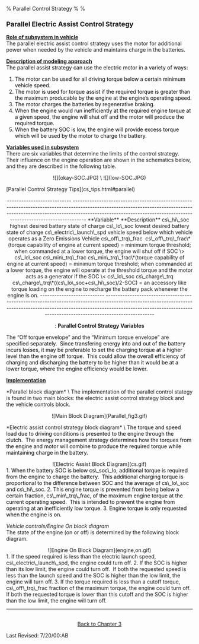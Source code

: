 % Parallel Control Strategy
% 
% 

### **<font size="+1">Parallel Electric Assist Control Strategy</font>**

**<u>Role of subsystem in vehicle</u>** \
The parallel electric assist control strategy uses the motor for
additional power when needed by the vehicle and maintains charge in the
batteries.

**<u>Description of modeling approach</u>** \
<font color="#000000">The parallel assist strategy can use the electric
motor in a variety of ways:</font>

1.  <font color="#000000">The motor can be used for all driving torque
    below a certain minimum vehicle speed.</font>
2.  <font color="#000000">The motor is used for torque assist if the
    required torque is greater than the maximum producable by the engine
    at the engine’s operating speed.</font>
3.  <font color="#000000">The motor charges the batteries by
    regenerative braking.</font>
4.  <font color="#000000">When the engine would run inefficiently at the
    required engine torque at a given speed, the engine will shut off
    and the motor will produce the required torque.</font>
5.  <font color="#000000">When the battery SOC is low, the engine will
    provide excess torque which will be used by the motor to charge the
    battery.</font>

**<u>Variables used in subsystem</u>** \
There are six variables that determine the limits of the control
strategy.  Their influence on the engine operation are shown in the
schematics below, and they are described in the following table.

<center>
![](okay-SOC.JPG) \
![](low-SOC.JPG)

</center>
<p>
[Parallel Control Strategy Tips](cs_tips.html#parallel)

<center>
  --------------------------- ----------------------------------------------------------------------------------------------------------------------------------------------------------------------------------------------------------------------------------------------
  **Variable**                **Description**
  cs\_hi\_soc                 highest desired battery state of charge
  cs\_lo\_soc                 lowest desired battery state of charge
  cs\_electric\_launch\_spd   vehicle speed below which vehicle operates as a Zero Emissions Vehicle
  cs\_off\_trq\_frac           cs\_off\_trq\_frac\*(torque capability of engine at current speed) = minimum torque threshold; when commanded at a lower torque, the engine will shut off if SOC \> cs\_lo\_soc
  cs\_min\_trq\_frac          cs\_min\_trq\_frac\*(torque capability of engine at current speed) = minimum torque threshold; when commanded at a lower torque, the engine will operate at the threshold torque and the motor acts as a generator if the SOC \< cs\_lo\_soc
  cs\_charge\_trq             cs\_charge\_trq\*((cs\_lo\_soc+cs\_hi\_soc)/2-SOC) = an accessory like torque loading on the engine to recharge the battery pack whenever the engine is on.
  --------------------------- ----------------------------------------------------------------------------------------------------------------------------------------------------------------------------------------------------------------------------------------------

  : **Parallel Control Strategy Variables**

</center>
The “Off torque envelope” and the “Minimum torque envelope” are
specified <font color="#000000">separately.  Since transfering energy
into and out of the battery incurs losses, it may be preferable to set
the charging torque at a higher level than the engine off torque.  This
could allow the overall efficiency of charging and discharging the
battery to be higher than it would be at a lower torque, where the
engine efficiency would be lower.</font>

**<u>Implementation</u>**

<p>
*Parallel block diagram* \
The implementation of the parallel control stategy is found in two main
blocks: the electric assist control strategy block and the vehicle
controls block.

<center>
![Main Block Diagram](Parallel_fig3.gif)

</center>
<p>
*Electric assist control strategy block diagram* \
<font color="#000000">The torque and speed load due to driving
conditions is presented to the engine through the clutch.  The energy
management strategy determines how the torques from the engine and motor
will combine to produce the required torque while maintaining charge in
the battery.</font>

<center>
![Electric Assist Block Diagram](cs.gif)

</center>
1.  <font color="#000000">When the battery SOC is below cs\_soc\_lo,
    additional torque is required from the engine to charge the
    battery.  This additional charging torque is proportional to the
    difference between SOC and the average of cs\_lo\_soc and
    cs\_hi\_soc.</font>
2.  <font color="#000000">This engine torque is prevented from being
    below a certain fraction, cs\_min\_trq\_frac, of the maximum engine
    torque at the current operating speed.  This is intended to prevent
    the engine from operating at an inefficiently low torque.</font>
3.  <font color="#000000">Engine torque is only requested when the
    engine is on.</font>

*Vehicle controls/Engine On block diagram* \
The state of the engine (on or off) is determined by the following block
diagram.

<center>
![Engine On Block Diagram](engine,on.gif)

</center>
1.  If the speed required is less than the electric launch speed,
    cs\_electric\_launch\_spd, the engine could turn off.
2.  If the SOC is higher than its low limit, the engine could turn off. 
    If both the requested speed is less than the launch speed and the
    SOC is higher than the low limit, the engine will turn off.
3.  If the torque required is less than a cutoff torque,
    cs\_off\_trq\_frac fraction of the maximum torque, the engine could
    turn off.  If both the requested torque is lower than this cutoff
    and the SOC is higher than the low limit, the engine will turn off.

<center>

* * * * *

\
[Back to Chapter 3](advisor_ch3.html)

</center>
Last Revised: 7/20/00:AB
